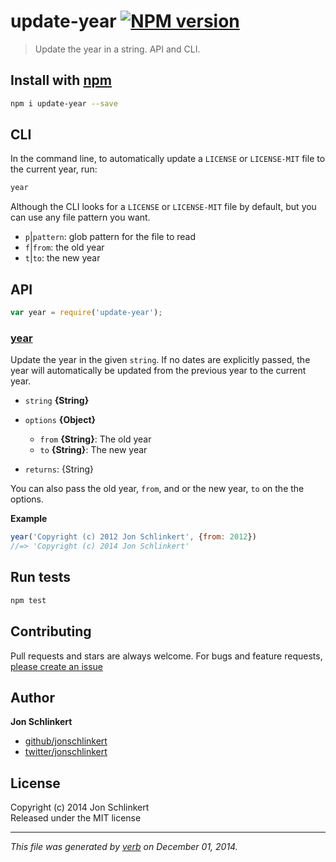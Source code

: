 # update-year [![NPM version](https://badge.fury.io/js/update-year.svg)](http://badge.fury.io/js/update-year)

> Update the year in a string. API and CLI.

## Install with [npm](npmjs.org)

```bash
npm i update-year --save
```

## CLI

In the command line, to automatically update a `LICENSE` or `LICENSE-MIT` file to the current year, run:

```bash
year
```

Although the CLI looks for a `LICENSE` or `LICENSE-MIT` file by default, but you can use any file pattern you want.

 - `p`|`pattern`: glob pattern for the file to read
 - `f`|`from`: the old year
 - `t`|`to`: the new year


## API

```js
var year = require('update-year');
```
### [year](index.js#L41)

Update the year in the given `string`. If no dates are explicitly passed, the year will automatically be updated from the previous year to the current year.

* `string` **{String}**    
* `options` **{Object}**  
    - `from` **{String}**: The old year
    - `to` **{String}**: The new year
      
* `returns`: {String}  

You can also pass the old year, `from`, and or the new year, `to` on the the options.

**Example**

```js
year('Copyright (c) 2012 Jon Schlinkert', {from: 2012})
//=> 'Copyright (c) 2014 Jon Schlinkert'
```



## Run tests

```bash
npm test
```

## Contributing
Pull requests and stars are always welcome. For bugs and feature requests, [please create an issue](https://github.com/jonschlinkert/update-year/issues)

## Author

**Jon Schlinkert**
 
+ [github/jonschlinkert](https://github.com/jonschlinkert)
+ [twitter/jonschlinkert](http://twitter.com/jonschlinkert) 

## License
Copyright (c) 2014 Jon Schlinkert  
Released under the MIT license

***

_This file was generated by [verb](https://github.com/assemble/verb) on December 01, 2014._